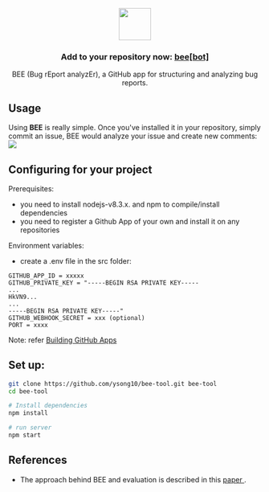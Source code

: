<p align="center">
  <img src="https://i.ibb.co/6bTfSwp/bee-icon.png?s=128&v=4" width="64">
  <h3 align="center">Add to your repository now: <a href="https://github.com/ysong10/bee-tool">bee[bot]</a></h3>
  <p align="center">BEE (Bug rEport analyzEr), a GitHub app for structuring and analyzing bug reports. <p> 
  </p>
</p>

## Usage
Using **BEE** is really simple. Once you've installed it in your repository, simply commit an issue, BEE would analyze your issue and create new comments: 
![](file:///Users/yangsong/Downloads/ezgif.com-optimize.gif)

## Configuring for your project
Prerequisites:
 - you need to install nodejs-v8.3.x. and npm to compile/install dependencies
 - you need to register a Github App of your own and install it on any repositories


Environment variables:
 - create a .env file in the src folder:
 ```
GITHUB_APP_ID = xxxxx
GITHUB_PRIVATE_KEY = "-----BEGIN RSA PRIVATE KEY-----
...
HkVN9...
...
-----BEGIN RSA PRIVATE KEY-----"
GITHUB_WEBHOOK_SECRET = xxx (optional)
PORT = xxxx
```
Note: refer <a href="https://developer.github.com/apps/building-github-apps/"> Building GitHub Apps</a>
## Set up:
```sh
git clone https://github.com/ysong10/bee-tool.git bee-tool
cd bee-tool

# Install dependencies
npm install

# run server
npm start
```

## References
 - The approach behind BEE and evaluation is described in this  <a href="https://developer.github.com/apps/building-github-apps/"> paper <a>. 



